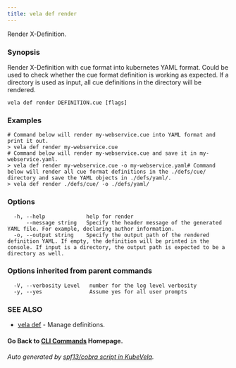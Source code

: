 ```yaml
---
title: vela def render
---
```


Render X-Definition.

### Synopsis

Render X-Definition with cue format into kubernetes YAML format. Could be used to check whether the cue format definition is working as expected. If a directory is used as input, all cue definitions in the directory will be rendered.

```
vela def render DEFINITION.cue [flags]
```

### Examples

```
# Command below will render my-webservice.cue into YAML format and print it out.
> vela def render my-webservice.cue
# Command below will render my-webservice.cue and save it in my-webservice.yaml.
> vela def render my-webservice.cue -o my-webservice.yaml# Command below will render all cue format definitions in the ./defs/cue/ directory and save the YAML objects in ./defs/yaml/.
> vela def render ./defs/cue/ -o ./defs/yaml/
```

### Options

```
  -h, --help             help for render
      --message string   Specify the header message of the generated YAML file. For example, declaring author information.
  -o, --output string    Specify the output path of the rendered definition YAML. If empty, the definition will be printed in the console. If input is a directory, the output path is expected to be a directory as well.
```

### Options inherited from parent commands

```
  -V, --verbosity Level   number for the log level verbosity
  -y, --yes               Assume yes for all user prompts
```

### SEE ALSO

* [vela def](vela_def)	 - Manage definitions.

#### Go Back to [CLI Commands](vela) Homepage.


###### Auto generated by [spf13/cobra script in KubeVela](https://github.com/kubevela/kubevela/tree/master/hack/docgen).
